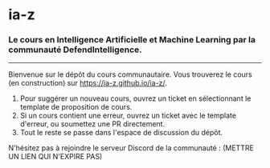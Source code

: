 # ia-z
### Le cours en Intelligence Artificielle et Machine Learning par la communauté DefendIntelligence.
------

Bienvenue sur le dépôt du cours communautaire. Vous trouverez le cours (en construction) sur https://ia-z.github.io/ia-z/.

1. Pour suggérer un nouveau cours, ouvrez un ticket en sélectionnant le template de proposition de cours.
2. Si un cours contient une erreur, ouvrez un ticket avec le template d'erreur, ou soumettez une PR directement.
3. Tout le reste se passe dans l'espace de discussion du dépôt.

N'hésitez pas à rejoindre le serveur Discord de la communauté : (METTRE UN LIEN QUI N'EXPIRE PAS)
